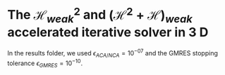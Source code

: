 # The $\mathcal{H}^2_{weak}$ and ${(\mathcal{H}^2 + \mathcal{H})}_{weak}$ accelerated iterative solver in $3$ D
In the results folder, we used $\epsilon_{ACA/NCA} = 10^{-07}$ and the GMRES stopping tolerance $\epsilon_{GMRES} = 10^{-10}$.
